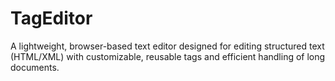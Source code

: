 # TagEditor
A lightweight, browser-based text editor designed for editing structured text (HTML/XML) with customizable, reusable tags and efficient handling of long documents.
